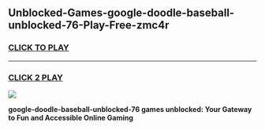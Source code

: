 
## Unblocked-Games-google-doodle-baseball-unblocked-76-Play-Free-zmc4r
<h3>
<a href="https://premium76.site?title=google-doodle-baseball-unblocked-76&ref=18A">CLICK TO PLAY</a></h3>
<hr>

<h3>
<a href="https://premium76.site?title=google-doodle-baseball-unblocked-76&ref=18A">CLICK 2 PLAY</a>
  
</h3>

<a href="https://premium76.site?title=google-doodle-baseball-unblocked-76&ref=18A"><img src="https://clearcache.store/games.png"></a>


**google-doodle-baseball-unblocked-76 games unblocked: Your Gateway to Fun and Accessible Online Gaming**

